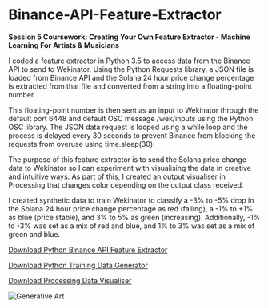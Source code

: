 # Binance-API-Feature-Extractor
**Session 5 Coursework: Creating Your Own Feature Extractor - Machine Learning For Artists &amp; Musicians**

I coded a feature extractor in Python 3.5 to access data from the Binance API to send to Wekinator. Using the Python Requests library, a JSON file is loaded from Binance API and the Solana 24 hour price change percentage is extracted from that file and converted from a string into a floating-point number. 

This floating-point number is then sent as an input to Wekinator through the default port 6448 and default OSC message /wek/inputs using the Python OSC library. The JSON data request is looped using a while loop and the process is delayed every 30 seconds to prevent Binance from blocking the requests from overuse using time.sleep(30). 

The purpose of this feature extractor is to send the Solana price change data to Wekinator so I can experiment with visualising the data in creative and intuitive ways. As part of this, I created an output visualiser in Processing that changes color depending on the output class received.

I created synthetic data to train Wekinator to classify a -3% to -5% drop in the Solana 24 hour price change percentage as red (falling), a -1% to +1% as blue (price stable), and 3% to 5% as green (increasing). 
Additionally, -1% to -3% was set as a mix of red and blue, and 1% to 3% was set as a mix of green and blue.  

[Download Python Binance API Feature Extractor](https://github.com/cameronsocialhardware/Binance-API-Feature-Extractor/blob/main/Solana-Tracker.py)

[Download Python Training Data Generator](https://github.com/cameronsocialhardware/Binance-API-Feature-Extractor/blob/main/Training-Data.py)

[Download Processing Data Visualiser](https://github.com/cameronsocialhardware/Binance-API-Feature-Extractor/blob/main/Classifer-1-Input-Data-Visualisation.pde)

![Generative Art](https://github.com/cameronsocialhardware/Binance-API-Feature-Extractor/blob/main/Processing-Data-Art.gif)





